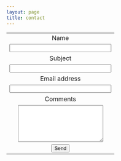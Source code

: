 ```yaml
---
layout: page
title: contact
---
```



<form action="https://formspree.io/xavier.avrillier@gmail.com" method="POST">
<center>
<table border="0">
      <tr>
            <td style="text-align:center">
                  <label for="Name">Name</label>
            </td>
			<tr></tr>
            <td style="text-align:center">
                  <input type="text" name="Name"  maxlength="50" size="30">
            </td>
      </tr>
      <tr>
            <td style="text-align:center">
                  <label for="Subject">Subject</label>
            </td><tr></tr>
            <td style="text-align:center">
                  <input type="text" name="Subject"  maxlength="50" size="30">
            </td>
      </tr>
      <tr>
            <td style="text-align:center">
                  <label for="email">Email address</label>
            </td><tr></tr>
            <td style="text-align:center">
                  <input type="email" name="_replyto"  maxlength="50" size="30">
            </td>
      </tr>
	   <td style="text-align:center">
  <label for="comments">Comments</label>
 </td><tr></tr>
 <td style="text-align:center">
  <textarea  name="comments" maxlength="1000" cols="25" rows="6"></textarea>
 </td>
      <tr>
            <td style="text-align:center">
                  <input type="submit" value="Send">
            </td>
      </tr>
</table>
</center>
</form> 
